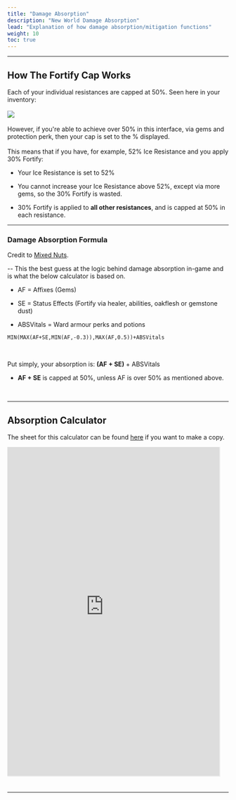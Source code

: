 ```yaml
---
title: "Damage Absorption"
description: "New World Damage Absorption"
lead: "Explanation of how damage absorption/mitigation functions"
weight: 10
toc: true
---
```


---

## How The Fortify Cap Works

Each of your individual resistances are capped at 50%. Seen here in your inventory:<br><br>
<img src="https://i.imgur.com/UBokXGg.png"></img>
<br><br>
However, if you're able to achieve over 50% in this interface, via gems and protection perk, then your cap is set to the % displayed.
<br><br>
This means that if you have, for example, 52% Ice Resistance and you apply 30% Fortify:

- Your Ice Resistance is set to 52%

- You cannot increase your Ice Resistance above 52%, except via more gems, so the 30% Fortify is wasted.
  
- 30% Fortify is applied to **all other resistances**, and is capped at 50% in each resistance.
  

---

### Damage Absorption Formula
Credit to <a href="https://discord.com/users/205096956941434880"><t>Mixed Nuts</t></a>.

-- This the best guess at the logic behind damage absorption in-game and is what the below calculator is based on.
<br>

- AF = Affixes (Gems)

- SE = Status Effects (Fortify via healer, abilities, oakflesh or gemstone dust)

- ABSVitals = Ward armour perks and potions

```
MIN(MAX(AF+SE,MIN(AF,-0.3)),MAX(AF,0.5))+ABSVitals
```
<br>

Put simply, your absorption is: **(AF + SE)** + ABSVitals

- **AF + SE** is capped at 50%, unless AF is over 50% as mentioned above.

<br>

---

## Absorption Calculator
The sheet for this calculator can be found [here](https://docs.google.com/spreadsheets/d/1dG5PGholXP_6kcKXk43Own0J5Q2LWktTknxIvmzkDc0/edit?usp=sharing) if you want to make a copy.



<div style="display:flex;height:770px;width:105%;overflow:hidden;">
<iframe width="100%" height="100%" style="margin-left:-48px;margin-top:-25px;" src="https://docs.google.com/spreadsheets/d/1dG5PGholXP_6kcKXk43Own0J5Q2LWktTknxIvmzkDc0/edit?usp=sharing?&amp;rm=minimal&amp;single=true&amp;headers=false&amp;"></iframe>
</div>

---
